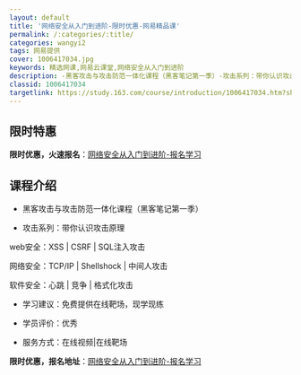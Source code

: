 ```yaml
---
layout: default
title: '网络安全从入门到进阶-限时优惠-网易精品课'
permalink: /:categories/:title/
categories: wangyi2
tags: 网易提供
cover: 1006417034.jpg
keywords: 精选网课,网易云课堂,网络安全从入门到进阶
description: -黑客攻击与攻击防范一体化课程（黑客笔记第一季）-攻击系列：带你认识攻击原理web安全：XSS|CSRF|SQL注入攻击
classid: 1006417034
targetlink: https://study.163.com/course/introduction/1006417034.htm?share=1&shareId=1025206652&utm_campaign=share&utm_medium=iphoneShare&utm_source=&utm_u=1025206652
---
```


## 限时特惠

**限时优惠，火速报名**：[网络安全从入门到进阶-报名学习](https://study.163.com/course/introduction/1006417034.htm?share=1&shareId=1025206652&utm_campaign=share&utm_medium=iphoneShare&utm_source=&utm_u=1025206652)

## 课程介绍

- 黑客攻击与攻击防范一体化课程（黑客笔记第一季）

- 攻击系列：带你认识攻击原理

web安全：XSS | CSRF | SQL注入攻击

网络安全：TCP/IP | Shellshock | 中间人攻击

软件安全：心跳 | 竞争 | 格式化攻击

- 学习建议：免费提供在线靶场，现学现练

- 学员评价：优秀

- 服务方式：在线视频|在线靶场

**限时优惠，报名地址**：[网络安全从入门到进阶-报名学习](https://study.163.com/course/introduction/1006417034.htm?share=1&shareId=1025206652&utm_campaign=share&utm_medium=iphoneShare&utm_source=&utm_u=1025206652)

